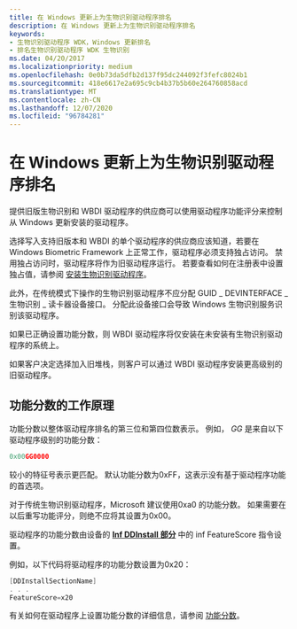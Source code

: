 ```yaml
---
title: 在 Windows 更新上为生物识别驱动程序排名
description: 在 Windows 更新上为生物识别驱动程序排名
keywords:
- 生物识别驱动程序 WDK，Windows 更新排名
- 排名生物识别驱动程序 WDK 生物识别
ms.date: 04/20/2017
ms.localizationpriority: medium
ms.openlocfilehash: 0e0b73da5dfb2d137f95dc244092f3fefc8024b1
ms.sourcegitcommit: 418e6617e2a695c9cb4b37b5b60e264760858acd
ms.translationtype: MT
ms.contentlocale: zh-CN
ms.lasthandoff: 12/07/2020
ms.locfileid: "96784281"
---
```

# <a name="ranking-a-biometric-driver-on-windows-update"></a>在 Windows 更新上为生物识别驱动程序排名

提供旧版生物识别和 WBDI 驱动程序的供应商可以使用驱动程序功能评分来控制从 Windows 更新安装的驱动程序。

选择写入支持旧版本和 WBDI 的单个驱动程序的供应商应该知道，若要在 Windows Biometric Framework 上正常工作，驱动程序必须支持独占访问。 禁用独占访问时，驱动程序将作为旧驱动程序运行。 若要查看如何在注册表中设置独占值，请参阅 [安装生物识别驱动程序](installing-a-biometric-driver.md)。

此外，在传统模式下操作的生物识别驱动程序不应分配 GUID \_ DEVINTERFACE \_ 生物识别 \_ 读卡器设备接口。 分配此设备接口会导致 Windows 生物识别服务识别该驱动程序。

如果已正确设置功能分数，则 WBDI 驱动程序将仅安装在未安装有生物识别驱动程序的系统上。

如果客户决定选择加入旧堆栈，则客户可以通过 WBDI 驱动程序安装更高级别的旧驱动程序。

## <a name="how-feature-score-works"></a>功能分数的工作原理

功能分数以整体驱动程序排名的第三位和第四位数表示。 例如， *GG* 是来自以下驱动程序级别的功能分数：

```cpp
0x00GG0000
```

较小的特征号表示更匹配。 默认功能分数为0xFF，这表示没有基于驱动程序功能的首选项。

对于传统生物识别驱动程序，Microsoft 建议使用0xa0 的功能分数。 如果需要在以后重写功能评分，则绝不应将其设置为0x00。

驱动程序的功能分数由设备的 [**Inf DDInstall 部分**](../install/inf-ddinstall-section.md) 中的 inf FeatureScore 指令设置。

例如，以下代码将驱动程序的功能分数设置为0x20：

```cpp
[DDInstallSectionName]
. . .
FeatureScore=x20
```

有关如何在驱动程序上设置功能分数的详细信息，请参阅 [功能分数](../install/feature-score--windows-vista-and-later-.md)。
